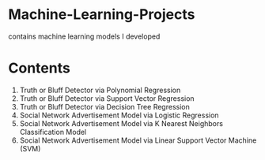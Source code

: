 # Machine-Learning-Projects
contains machine learning models I developed 

# Contents
1. Truth or Bluff Detector via Polynomial Regression
2. Truth or Bluff Detector via Support Vector Regression
3. Truth or Bluff Detector via Decision Tree Regression
4. Social Network Advertisement Model via Logistic Regression
5. Social Network Advertisement Model via K Nearest Neighbors Classification Model
6. Social Network Advertisement Model via Linear Support Vector Machine (SVM)
